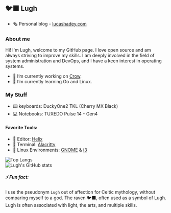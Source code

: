## 🐦‍⬛ Lugh

- :newspaper_roll: Personal blog - [lucashadey.com](https://lucashadey.com)

### About me

Hi! I'm Lugh, welcome to my GitHub page. I love open source and am always striving to improve my skills. I am deeply involved in the field of system administration and DevOps, and I have a keen interest in operating systems.

- 🔭 I’m currently working on [Crow](https://github.com/ARTSYS-H/crow).
- 🌱 I’m currently learning Go and Linux.

### My Stuff

- :keyboard: keyboards: DuckyOne2 TKL (Cherry MX Black)
- :computer: Notebooks: TUXEDO Pulse 14 - Gen4 

#### Favorite Tools:

- :scroll: Editor: [Helix](https://helix-editor.com/)
- :rocket: Terminal: [Alacritty](https://alacritty.org/)
- :penguin: Linux Environments: [GNOME](https://www.gnome.org/) & [i3](https://i3wm.org/)

<div align="left">
  <img src="https://github-readme-stats.vercel.app/api/top-langs/?username=ARTSYS-H&layout=compact" alt="Top Langs">
</div>
<div align="left">
  <img src="https://github-readme-stats.vercel.app/api?username=ARTSYS-H&show_icons=true" alt="Lugh's GitHub stats">
</div>
<!-- 
<div align="left">
  <img src="./funny_gopher.gif" alt="Funny Gopher">
</div>
-->

##### ⚡ Fun fact: 

I use the pseudonym `Lugh` out of affection for Celtic mythology, without comparing myself to a god. The raven 🐦‍⬛, often used as a symbol of Lugh. Lugh is often associated with light, the arts, and multiple skills.

<!--
**ARTSYS-H/ARTSYS-H** is a ✨ _special_ ✨ repository because its `README.md` (this file) appears on your GitHub profile.

Here are some ideas to get you started:

- 🔭 I’m currently working on ...
- 🌱 I’m currently learning ...
- 👯 I’m looking to collaborate on ...
- 🤔 I’m looking for help with ...
- 💬 Ask me about ...
- 📫 How to reach me: ...
- 😄 Pronouns: ...
-->
